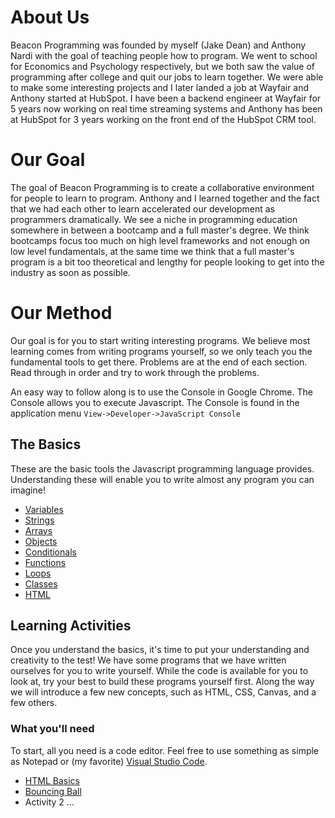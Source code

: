 # About Us

Beacon Programming was founded by myself (Jake Dean) and Anthony Nardi with the goal of teaching people how to program.
We went to school for Economics and Psychology respectively, but we both saw the value of programming after college
and quit our jobs to learn together. We were able to make some interesting projects and I later landed a job at Wayfair
and Anthony started at HubSpot. I have been a backend engineer at Wayfair for 5 years now working on real time streaming
systems and Anthony has been at HubSpot for 3 years working on the front end of the HubSpot CRM tool.

# Our Goal

The goal of Beacon Programming is to create a collaborative environment for people to learn to program. Anthony and I learned
together and the fact that we had each other to learn accelerated our development as programmers dramatically. We see a
niche in programming education somewhere in between a bootcamp and a full master's degree. We think bootcamps focus too much
on high level frameworks and not enough on low level fundamentals, at the same time we think that a full master's program is a
bit too theoretical and lengthy for people looking to get into the industry as soon as possible.

# Our Method

Our goal is for you to start writing interesting programs. We believe most learning comes from writing programs yourself, so we only teach you the fundamental tools to get there. Problems are at the end of each section. Read through in order and try to work through the problems.

An easy way to follow along is to use the Console in Google Chrome. The Console allows you to execute Javascript. The Console is found in the application menu `View->Developer->JavaScript Console`

## The Basics

These are the basic tools the Javascript programming language provides. Understanding these will enable you to write almost any program you can imagine!

- [Variables](basics/Variables)
- [Strings](basics/Strings)
- [Arrays](basics/Arrays)
- [Objects](basics/Objects)
- [Conditionals](basics/Conditionals)
- [Functions](basics/Functions)
- [Loops](basics/Loops)
- [Classes](basics/Classes)
- [HTML](basics/HTML)

## Learning Activities

Once you understand the basics, it's time to put your understanding and creativity to the test! We have some programs that we have written ourselves for you to write yourself. While the code is available for you to look at, try your best to build these programs yourself first. Along the way we will introduce a few new concepts, such as HTML, CSS, Canvas, and a few others.

### What you'll need
To start, all you need is a code editor. Feel free to use something as simple as Notepad or (my favorite) [Visual Studio Code](https://code.visualstudio.com/).

- [HTML Basics](https://github.com/jakedean/beacon-programming/tree/master/projects/HTML)
- [Bouncing Ball](https://github.com/jakedean/beacon-programming/tree/master/projects/bouncingBall)
- Activity 2
  ...
